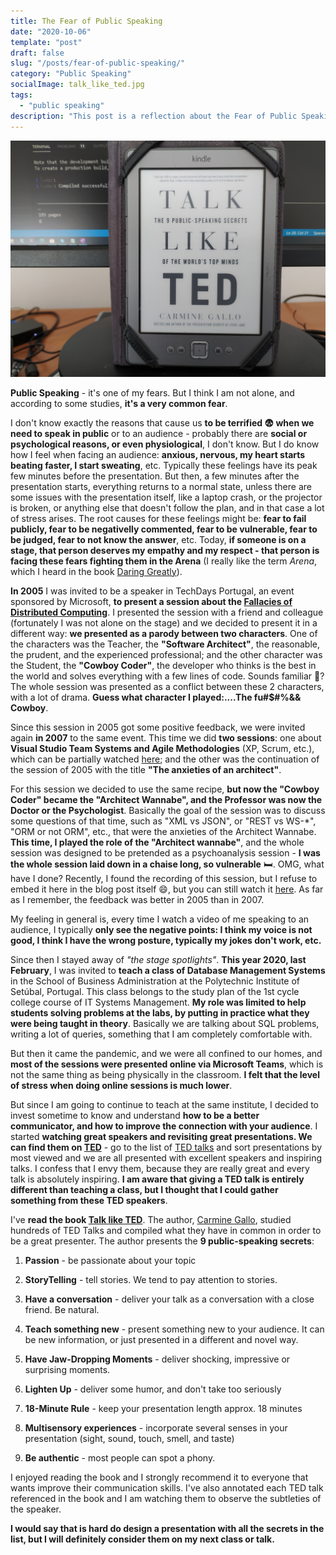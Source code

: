 ```yaml
---
title: The Fear of Public Speaking
date: "2020-10-06"
template: "post"
draft: false
slug: "/posts/fear-of-public-speaking/"
category: "Public Speaking"
socialImage: talk_like_ted.jpg
tags:
  - "public speaking"
description: "This post is a reflection about the Fear of Public Speaking. 😨"
---
```


![Talk like TED](./talk_like_ted.jpg)

**Public Speaking** - it's one of my fears. But I think I am not alone, and
according to some studies, **it's a very common fear**.

I don't know exactly the reasons that cause us **to be terrified 😨 when we need
to speak in public** or to an audience - probably there are **social or
psychological reasons, or even physiological**, I don't know. But I do know how
I feel when facing an audience: **anxious, nervous, my heart starts beating
faster, I start sweating**, etc. Typically these feelings have its peak few minutes
before the presentation. But then, a few minutes after the presentation starts,
everything returns to a normal state, unless there are some issues with the
presentation itself, like a laptop crash, or the projector is broken, or
anything else that doesn't follow the plan, and in that case a lot of stress arises.
The root causes for these feelings might be: **fear to fail publicly, fear to
be negativelly commented, fear to be vulnerable, fear to be judged, fear to not
know the answer**, etc. Today, **if someone is on a stage, that person deserves my
empathy and my respect - that person is facing these fears fighting them in
the Arena** (I really like the term _Arena_, which I heard in the book [Daring
Greatly](https://www.amazon.com/gp/product/B00APRW2WC/)).

**In 2005** I was invited to be a speaker in TechDays Portugal, an event
sponsored by Microsoft, **to present a session about the [Fallacies of
Distributed
Computing](https://en.wikipedia.org/wiki/Fallacies_of_distributed_computing)**.
I presented the session with a friend and colleague (fortunately I was not alone
on the stage) and we decided to present it in a different way: **we presented as
a parody between two characters**. One of the characters was the Teacher, the
**"Software Architect"**, the reasonable, the prudent, and the experienced
professional; and the other character was the Student, the **"Cowboy Coder"**,
the developer who thinks is the best in the world and solves everything with a
few lines of code. Sounds familiar 🤠? The whole session was presented as a
conflict between these 2 characters, with a lot of drama. **Guess what character
I played:....The fu#$#%&& Cowboy**.

Since this session in 2005 got some positive feedback, we were invited again
**in 2007** to the same event. This time we did **two sessions**: one about
**Visual Studio Team Systems and Agile Methodologies** (XP, Scrum, etc.), which
can be partially watched [here](https://youtu.be/9a45oS1AEBk); and the other was
the continuation of the session of 2005 with the title **"The anxieties of an
architect"**.

For this session we decided to use the same recipe, **but now the "Cowboy Coder"
became the "Architect Wannabe", and the Professor was now the Doctor or the
Psychologist**. Basically the goal of the session was to discuss some questions
of that time, such as "XML vs JSON", or "REST vs WS-*", "ORM or not ORM", etc.,
that were the anxieties of the Architect Wannabe. **This time, I played the role
of the "Architect wannabe"**, and the whole session was designed to be pretended
as a psychoanalysis session - **I was the whole session laid down in a chaise
long, so vulnerable** 🛏️. OMG, what have I done? Recently, I found the
recording of this session, but I refuse to embed it here in the blog post itself
😄, but you can still watch it [here](https://youtu.be/OugyYA8lYHI). As far as I
remember, the feedback was better in 2005 than in 2007.

My feeling in general is, every time I watch a video of me speaking to an
audience, I typically **only see the negative points: I think my voice is not
good, I think I have the wrong posture, typically my jokes don't work, etc.**

Since then I stayed away of _"the stage spotlights"_. **This year 2020, last
February**, I was invited to **teach a class of Database Management Systems** in
the School of Business Administration at the Polytechnic Institute of Setúbal,
Portugal. This class belongs to the study plan of the 1st cycle college course
of IT Systems Management. **My role was limited to help students solving problems
at the labs, by putting in practice what they were being taught in theory**.
Basically we are talking about SQL problems, writing a lot of queries, something
that I am completely comfortable with.

But then it came the pandemic, and we were all confined to our homes, and **most
of the sessions were presented online via Microsoft Teams**, which is not the same
thing as being physically in the classroom. **I felt that the level of stress when
doing online sessions is much lower**.

But since I am going to continue to teach at the same institute, I decided to
invest sometime to know and understand **how to be a better communicator, and
how to improve the connection with your audience**. I started **watching great
speakers and revisiting great presentations. We can find them on
[TED](https://ted.com)** - go to the list of [TED
talks](https://www.ted.com/talks) and sort presentations by most viewed and we
are all presented with excellent speakers and inspiring talks. I confess that I envy
them, because they are really great and every talk is absolutely inspiring. **I
am aware that giving a TED talk is entirely different than teaching a class, but
I thought that I could gather something from these TED speakers**.

I've **read the book [Talk like
TED](https://www.amazon.com/Talk-Like-TED-Public-Speaking-Secrets/dp/1250041120)**.
The author, [Carmine Gallo](https://www.amazon.com/Carmine-Gallo/e/B001IGUTPG),
studied hundreds of TED Talks and compiled what they have in common
in order to be a great presenter. The author presents the **9 public-speaking
secrets**:

1. **Passion** - be passionate about your topic
2. **StoryTelling** - tell stories. We tend to pay attention to stories.
3. **Have a conversation** - deliver your talk as a conversation with a close
   friend. Be natural.
4. **Teach something new** - present something new to your audience. It can be new
   information, or just presented in a different and novel way.

5. **Have Jaw-Dropping Moments** - deliver shocking, impressive or surprising
   moments.

6. **Lighten Up** - deliver some humor, and don't take too seriously
7. **18-Minute Rule** - keep your presentation length approx. 18 minutes

8. **Multisensory experiences** - incorporate several senses in your
   presentation (sight, sound, touch, smell, and taste)

9. **Be authentic** - most people can spot a phony.

I enjoyed reading the book and I strongly recommend it to everyone that wants
improve their communication skills. I've also annotated each TED talk
referenced in the book and I am watching them to observe the
subtleties of the speaker.

**I would say that is hard do design a presentation with all the secrets in the
list, but I will definitely consider them on my next class or talk.**
